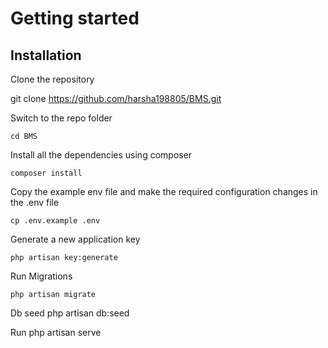 

# Getting started

## Installation


Clone the repository

git clone https://github.com/harsha198805/BMS.git

Switch to the repo folder

    cd BMS

Install all the dependencies using composer

    composer install

Copy the example env file and make the required configuration changes in the .env file

    cp .env.example .env

Generate a new application key

    php artisan key:generate
    
Run Migrations

    php artisan migrate

Db seed
 php artisan db:seed

 Run 
 php artisan serve
    

